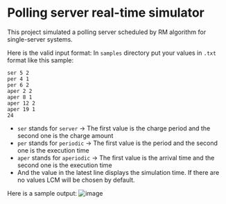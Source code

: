 # Polling server real-time simulator

This project simulated a polling server scheduled by RM algorithm for single-server systems.

Here is the valid input format:
In `samples` directory put your values in `.txt` format like this sample:

```text
ser 5 2
per 4 1
per 6 2
aper 2 2
aper 8 1
aper 12 2
aper 19 1
24
```

- `ser` stands for `server` -> The first value is the charge period and the second one is the charge amount
- `per` stands for `periodic` -> The first value is the period and the second one is the execution time
- `aper` stands for `aperiodic` -> The first value is the arrival time and the second one is the execution time
- And the value in the latest line displays the simulation time. If there are no values LCM will be chosen by default.

Here is a sample output:
![image](https://github.com/armindelgosar/Polling-server/assets/60629485/b7301f5b-74da-4fa7-b8e1-c64e585c5c51)
